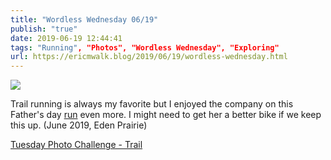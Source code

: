 ```yaml
---
title: "Wordless Wednesday 06/19"
publish: "true"
date: 2019-06-19 12:44:41
tags: "Running", "Photos", "Wordless Wednesday", "Exploring"
url: https://ericmwalk.blog/2019/06/19/wordless-wednesday.html
---
```


![](https://ericmwalk.blog/uploads/2021/927ef2446e.jpg)

Trail running is always my favorite but I enjoyed the company on this Father's day [run](https://www.strava.com/activities/2455248907) even more. I might need to get her a better bike if we keep this up. (June 2019, Eden Prairie)


<a href="https://dutchgoesthephoto.net/2019/06/18/tuesday-photo-challenge-trail/">Tuesday Photo Challenge - Trail</a>